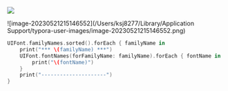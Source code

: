 

![](https://hackmd.io/_uploads/HkanXcvB3.png)

![image-20230521215146552](/Users/ksj8277/Library/Application Support/typora-user-images/image-20230521215146552.png)



```swift
UIFont.familyNames.sorted().forEach { familyName in
	print("*** \(familyName) ***")
	UIFont.fontNames(forFamilyName: familyName).forEach { fontName in
		print("\(fontName)")
	}
	print("---------------------")
}
```

